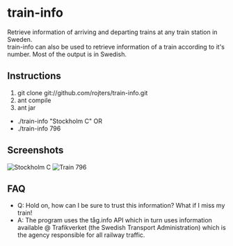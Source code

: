 train-info
==========

Retrieve information of arriving and departing trains at any train station in Sweden.  
train-info can also be used to retrieve information of a train according to it's number. 
Most of the output is in Swedish.

Instructions
------------
1. git clone git://github.com/rojters/train-info.git
2. ant compile
3. ant jar

* ./train-info "Stockholm C"
OR
* ./train-info 796

Screenshots
-----------
![Stockholm C](http://dl.dropbox.com/u/6791833/github/train-info_station.png)
![Train 796](http://dl.dropbox.com/u/6791833/github/train-info_train.png)

FAQ
---
* Q: Hold on, how can I be sure to trust this information? What if I miss my train!
* A: The program uses the tåg.info API which in turn uses information available @ Trafikverket (the Swedish Transport Administration) which is the agency responsible for all railway traffic.

